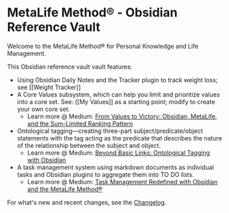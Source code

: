 # MetaLife Method® - Obsidian Reference Vault

Welcome to the MetaLife Method® for Personal Knowledge and Life Management.

This Obsidian reference vault vault features:

 - Using Obsidian Daily Notes and the Tracker plugin to track weight loss; see [[Weight Tracker]]
 - A Core Values subsystem, which can help you limit and prioritize values into a core set. See: [[My Values]] as a starting point; modify to create your own core set.
	 - Learn more @ Medium: [From Values to Victory: Obsidian, MetaLife, and the Sum-Limited Ranking Pattern](https://medium.com/@evren.alder/from-values-to-victory-obsidian-metalife-and-the-sum-limited-ranking-pattern-26264fd42e0e)
 - Ontological tagging—creating three-part subject/predicate/object statements with the tag acting as the predicate that describes the nature of the relationship between the subject and object. 
	 - Learn more @ Medium: [Beyond Basic Links: Ontological Tagging with Obsidian](https://medium.com/@evren.alder/beyond-basic-links-ontological-tagging-with-obsidian-13ca458aec75)
 - A task management system using markdown documents as individual tasks and Obsidian plugins to aggregate them into TO DO lists. 
	 - Learn more @ Medium: [Task Management Redefined with Obsidian and the MetaLife Method®](https://medium.com/@evren.alder/task-management-redefined-with-obsidian-and-the-metalife-method-607f99463219)

For what's new and recent changes, see the [Changelog](<3 Resources/MetaLife Method®/Changelog.md>).


